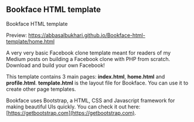 ## Bookface HTML template

Bookface HTML template

Preview: https://abbasalbukhari.github.io/Bookface-html-template/home.html

A very very basic Facebook clone template meant for readers of my Medium posts on building a Facebook clone with PHP from scratch. Download and build your own Facebook!

This template contains 3 main pages: **index.html**, **home.html** and **profile.html**. **template.html** is the layout file for Bookface. You can use it to create other page templates.

Bookface uses Bootstrap, a HTML, CSS and Javascript framework for making beautiful UIs quickly. You can check it out here: [https://getbootstrap.com](https://getbootstrap.com).
